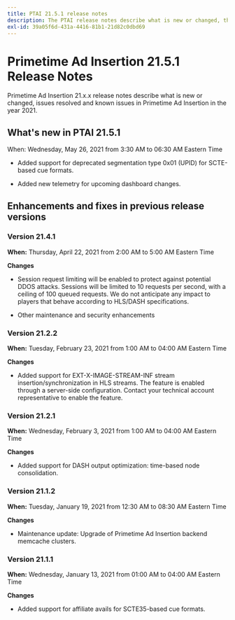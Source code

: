 ```yaml
---
title: PTAI 21.5.1 release notes
description: The PTAI release notes describe what is new or changed, the resolved and known issues in Primetime Ad Insertion in the year 2021.
exl-id: 39a05f6d-431a-4416-81b1-21d82c0dbd69
---
```

# Primetime Ad Insertion 21.5.1 Release Notes

Primetime Ad Insertion 21.x.x release notes describe what is new or changed, issues resolved and known issues in Primetime Ad Insertion in the year 2021.

## What's new in PTAI 21.5.1

When:  Wednesday, May 26, 2021 from 3:30 AM to 06:30 AM Eastern Time

* Added support for deprecated segmentation type 0x01 (UPID) for SCTE-based cue formats.

* Added new telemetry for upcoming dashboard changes.

## Enhancements and fixes in previous release versions

### Version 21.4.1

**When:** Thursday, April 22, 2021 from 2:00 AM to 5:00 AM Eastern Time

**Changes**

* Session request limiting will be enabled to protect against potential DDOS attacks. Sessions will be limited to 10 requests per second, with a ceiling of 100 queued requests. We do not anticipate any impact to players that behave according to HLS/DASH specifications.

* Other maintenance and security enhancements

### Version 21.2.2

**When:** Tuesday, February 23, 2021 from 1:00 AM to 04:00 AM Eastern Time

**Changes**

* Added support for EXT-X-IMAGE-STREAM-INF stream insertion/synchronization in HLS streams. The feature is enabled through a server-side configuration. Contact your technical account representative to enable the feature.

### Version 21.2.1

**When:** Wednesday, February 3, 2021 from 1:00 AM to 04:00 AM Eastern Time

**Changes**

* Added support for DASH output optimization: time-based node consolidation.

### Version 21.1.2

**When:** Tuesday, January 19, 2021 from 12:30 AM to 08:30 AM Eastern Time

**Changes**

* Maintenance update: Upgrade of Primetime Ad Insertion backend memcache clusters.

### Version 21.1.1

**When:** Wednesday, January 13, 2021 from 01:00 AM to 04:00 AM Eastern Time

**Changes**

* Added support for affiliate avails for SCTE35-based cue formats.
